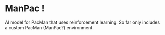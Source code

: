 # ManPac !
AI model for PacMan that uses reinforcement learning. So far only includes a custom PacMan (ManPac?) environment.
